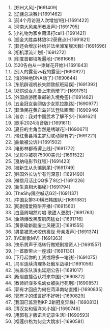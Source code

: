 
1. [郑州大风]-[1691409]
1. [辽疆总决赛]-[1691462]
1. [前4个月访港人次增加1倍]-[1691422]
1. [河南大风亲历者发声]-[1691795]
1. [小礼物为家乡菏泽打call]-[1691421]
1. [掘金大胜森林狼3:2获赛点]-[1691821]
1. [菲还会增加补给非法坐滩军舰次数]-[1691696]
1. [相机漂流计划]-[1691272]
1. [印度首都垃圾遍地]-[1691668]
1. [520告白从一束鲜花开始]-[1691643]
1. [别人的露营vs我的露营]-[1690927]
1. [谁的种地DNA动了]-[1690644]
1. [东航辟谣机长失踪致航班延误]-[1691392]
1. [郑恺说女儿爱上宋雨琦了]-[1691751]
1. [外国旅游团乘邮轮入境免签]-[1691482]
1. [五金冠女装网店少女凯拉跑路]-[1690977]
1. [菲渔民在黄岩岛非法登陆画面]-[1690946]
1. [普京：我对中国武术了解不少]-[1691621]
1. [歌手2024消音版]-[1691611]
1. [夏日的主角当然是绣球花]-[1690671]
1. [带红曹县博主梦幻联动郭有才]-[1691221]
1. [曲敏被公诉]-[1691502]
1. [电影林都奇谭上线]-[1691772]
1. [戈贝尔被罚75000美元]-[1691522]
1. [戛纳电影节红毯]-[1691423]
1. [被新生从头骗到尾]-[1691749]
1. [韩国外长访华有何深意]-[1691490]
1. [微信月活比QQ多了8亿]-[1691226]
1. [新生真相大揭秘]-[1691794]
1. [TheShy隔空喊话G2]-[1691137]
1. [中国女排3:0横扫韩国队]-[1691382]
1. [网剧猎爱陷阱开播]-[1691560]
1. [白鹿周翊然对唱 歌甜人更甜]-[1691763]
1. [金靖爆改黑皮肌肉猛女]-[1691716]
1. [黄景瑜新剧废土风硬汉]-[1691555]
1. [男童被恶犬咬伤离世 母亲发声]-[1691374]
1. [IVE新歌MV]-[1691363]
1. [快乐男声于湉转行做短剧投资人]-[1691557]
1. [一首歌带火一座城]-[1691130]
1. [下月起你的工资或将多一笔钱]-[1691075]
1. [乌军连续清理多处俄军战壕]-[1691056]
1. [杭盖乐队演出延期公告]-[1691017]
1. [断眉直播否认将来中国]-[1690872]
1. [教师奸淫多名幼女被执行死刑]-[1690857]
1. [郭有才回应为何在菏泽南站直播]-[1690835]
1. [郭有才的诺言好不好听]-[1690829]
1. [我国已监测到KP.2新冠变异株]-[1690813]
1. [清汉女和留洋大小姐]-[1690746]
1. [用郭有才版诺言记录生活]-[1690593]
1. [榴莲价格为何会大跳水]-[1690581]